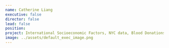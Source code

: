 ```yaml
---
name: Catherine Liang
executive: false
director: false
lead: false
position:  
project: International Socioeconomic Factors, NYC data, Blood Donations
image: ../assets/default_exec_image.png
---
```

